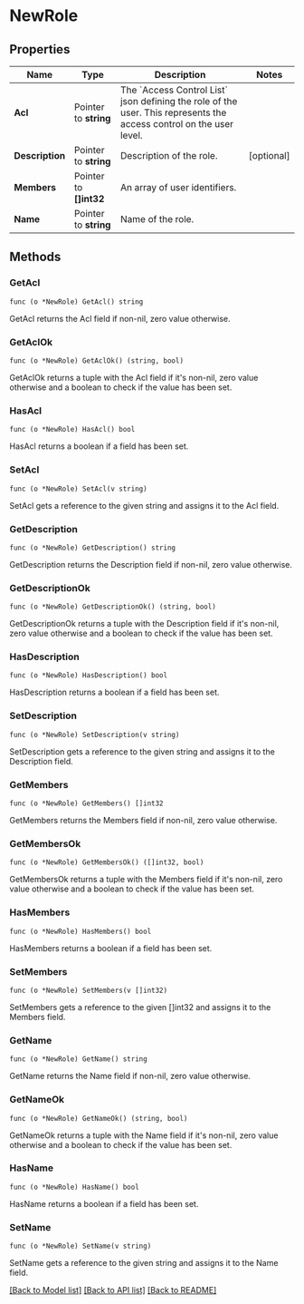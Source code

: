 # NewRole

## Properties

Name | Type | Description | Notes
------------ | ------------- | ------------- | -------------
**Acl** | Pointer to **string** | The &#x60;Access Control List&#x60; json defining the role of the user. This represents the access control on the user level. | 
**Description** | Pointer to **string** | Description of the role. | [optional] 
**Members** | Pointer to **[]int32** | An array of user identifiers. | 
**Name** | Pointer to **string** | Name of the role. | 

## Methods

### GetAcl

`func (o *NewRole) GetAcl() string`

GetAcl returns the Acl field if non-nil, zero value otherwise.

### GetAclOk

`func (o *NewRole) GetAclOk() (string, bool)`

GetAclOk returns a tuple with the Acl field if it's non-nil, zero value otherwise
and a boolean to check if the value has been set.

### HasAcl

`func (o *NewRole) HasAcl() bool`

HasAcl returns a boolean if a field has been set.

### SetAcl

`func (o *NewRole) SetAcl(v string)`

SetAcl gets a reference to the given string and assigns it to the Acl field.

### GetDescription

`func (o *NewRole) GetDescription() string`

GetDescription returns the Description field if non-nil, zero value otherwise.

### GetDescriptionOk

`func (o *NewRole) GetDescriptionOk() (string, bool)`

GetDescriptionOk returns a tuple with the Description field if it's non-nil, zero value otherwise
and a boolean to check if the value has been set.

### HasDescription

`func (o *NewRole) HasDescription() bool`

HasDescription returns a boolean if a field has been set.

### SetDescription

`func (o *NewRole) SetDescription(v string)`

SetDescription gets a reference to the given string and assigns it to the Description field.

### GetMembers

`func (o *NewRole) GetMembers() []int32`

GetMembers returns the Members field if non-nil, zero value otherwise.

### GetMembersOk

`func (o *NewRole) GetMembersOk() ([]int32, bool)`

GetMembersOk returns a tuple with the Members field if it's non-nil, zero value otherwise
and a boolean to check if the value has been set.

### HasMembers

`func (o *NewRole) HasMembers() bool`

HasMembers returns a boolean if a field has been set.

### SetMembers

`func (o *NewRole) SetMembers(v []int32)`

SetMembers gets a reference to the given []int32 and assigns it to the Members field.

### GetName

`func (o *NewRole) GetName() string`

GetName returns the Name field if non-nil, zero value otherwise.

### GetNameOk

`func (o *NewRole) GetNameOk() (string, bool)`

GetNameOk returns a tuple with the Name field if it's non-nil, zero value otherwise
and a boolean to check if the value has been set.

### HasName

`func (o *NewRole) HasName() bool`

HasName returns a boolean if a field has been set.

### SetName

`func (o *NewRole) SetName(v string)`

SetName gets a reference to the given string and assigns it to the Name field.


[[Back to Model list]](../README.md#documentation-for-models) [[Back to API list]](../README.md#documentation-for-api-endpoints) [[Back to README]](../README.md)


